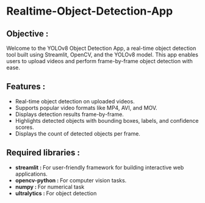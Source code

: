 # Realtime-Object-Detection-App
<h2>Objective : </h2>
Welcome to the YOLOv8 Object Detection App, a real-time object detection tool built using Streamlit, OpenCV, and the YOLOv8 model. This app enables users to upload videos and perform frame-by-frame object detection with ease. 
<h2>Features : </h2>
<ul>
  <li>Real-time object detection on uploaded videos.</li>
  <li>Supports popular video formats like MP4, AVI, and MOV.</li>
  <li>Displays detection results frame-by-frame.</li>
  <li>Highlights detected objects with bounding boxes, labels, and confidence scores.</li>
  <li>Displays the count of detected objects per frame.</li>
</ul>
<h2>Required libraries : </h2>
<ul>
  <li><strong>streamlit : </strong>For user-friendly framework for building interactive web applications.</li>
  <li><strong>opencv-python : </strong> For computer vision tasks. </li>
  <li><strong>numpy : </strong>For numerical task</li>
  <li><strong>ultralytics : </strong> For object detection</li>
</ul>

